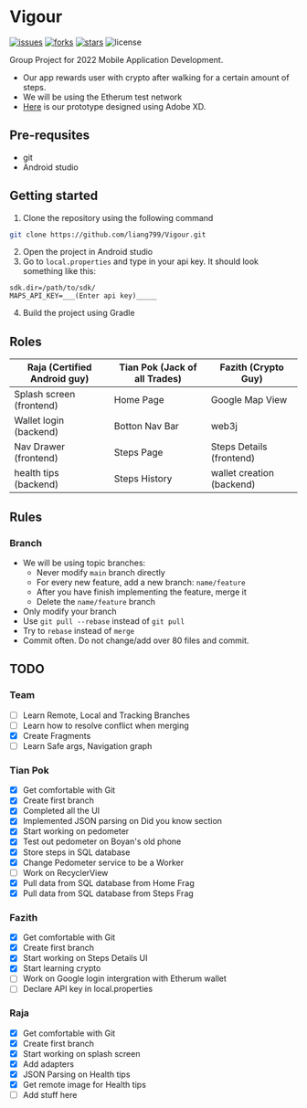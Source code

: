 # Vigour
[![issues](https://img.shields.io/github/issues/liang799/Vigour)](https://github.com/liang799/Vigour/issues/new)
[![forks](https://img.shields.io/github/forks/liang799/Vigour)](https://github.com/liang799/Vigour/fork)
[![stars](https://img.shields.io/github/stars/liang799/Vigour)](https://github.com/liang799/Vigour/stargazers)
![license](https://img.shields.io/github/license/liang799/Vigour)

Group Project for 2022 Mobile Application Development. 
* Our app rewards user with crypto after walking for a certain amount of steps. 
* We will be using the Etherum test network
* [Here](https://xd.adobe.com/view/1b3068a5-e074-4485-9b69-1abaa5e79f71-4e63/) is our prototype designed using Adobe XD.

## Pre-requsites
* git
* Android studio

## Getting started
1. Clone the repository using the following command
```bash
git clone https://github.com/liang799/Vigour.git
```
2. Open the project in Android studio
3. Go to `local.properties` and type in your api key. It should look something like this:
```config
sdk.dir=/path/to/sdk/
MAPS_API_KEY=___(Enter api key)_____
```
4. Build the project using Gradle

## Roles
| Raja (Certified Android guy) | Tian Pok (Jack of all Trades) | Fazith (Crypto Guy) |
| ---- | ------- | ---- |
| Splash screen (frontend) | Home Page | Google Map View |
| Wallet login (backend) | Botton Nav Bar | web3j |
| Nav Drawer (frontend) | Steps Page | Steps Details (frontend) |
| health tips (backend) | Steps History | wallet creation (backend) |

## Rules
### Branch
* We will be using topic branches:
  * Never modify `main` branch directly
  * For every new feature, add a new branch: `name/feature`
  * After you have finish implementing the feature, merge it
  * Delete the `name/feature` branch
 * Only modify your branch
 * Use `git pull --rebase` instead of `git pull`
 * Try to `rebase` instead of `merge`
* Commit often. Do not change/add over 80 files and commit.

## TODO
### Team
- [ ] Learn Remote, Local and Tracking Branches
- [ ] Learn how to resolve conflict when merging
- [x] Create Fragments
- [ ] Learn Safe args, Navigation graph
### Tian Pok
- [x] Get comfortable with Git
- [x] Create first branch
- [x] Completed all the UI
- [x] Implemented JSON parsing on Did you know section
- [x] Start working on pedometer
- [x] Test out pedometer on Boyan's old phone
- [x] Store steps in SQL database
- [x] Change Pedometer service to be a Worker
- [ ] Work on RecyclerView
- [x] Pull data from SQL database from Home Frag
- [x] Pull data from SQL database from Steps Frag
### Fazith
- [x] Get comfortable with Git
- [x] Create first branch
- [x] Start working on Steps Details UI
- [x] Start learning crypto
- [ ] Work on Google login intergration with Etherum wallet
- [ ] Declare API key in local.properties
### Raja
- [x] Get comfortable with Git
- [x] Create first branch
- [x] Start working on splash screen
- [x] Add adapters
- [x] JSON Parsing on Health tips
- [x] Get remote image for Health tips
- [ ] Add stuff here
